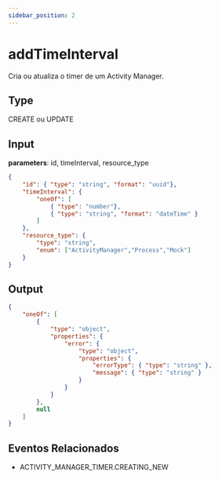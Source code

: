 ```yaml
---
sidebar_position: 2
---
```

# addTimeInterval

Cria ou atualiza o timer de um Activity Manager.

## Type
CREATE ou UPDATE

## Input

**parameters**: id, timeInterval, resource_type
``` json title=Schema
{
    "id": { "type": "string", "format": "uuid"},
    "timeInterval": {
        "oneOf": [
            { "type": "number"}, 
            { "type": "string", "format": "dateTime" }
        ]
    },
    "resource_type": {
        "type": "string", 
        "enum": ["ActivityManager","Process","Mock"]
    }
}
```

## Output
``` json
{ 
    "oneOf": [
        { 
            "type": "object",
            "properties": {
                "error": { 
                    "type": "object",
                    "properties": {
                        "errorType": { "type": "string" },
                        "message": { "type": "string" }
                    }
                }
            }
        },
        null
    ]
}
```

## Eventos Relacionados

+ ACTIVITY_MANAGER_TIMER.CREATING_NEW